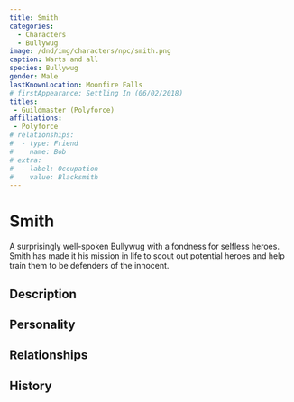 ```yaml
---
title: Smith
categories:
  - Characters
  - Bullywug
image: /dnd/img/characters/npc/smith.png
caption: Warts and all
species: Bullywug
gender: Male
lastKnownLocation: Moonfire Falls
# firstAppearance: Settling In (06/02/2018)
titles:
 - Guildmaster (Polyforce)
affiliations:
 - Polyforce
# relationships:
#  - type: Friend
#    name: Bob
# extra:
#  - label: Occupation
#    value: Blacksmith
---
```


# Smith

A surprisingly well-spoken Bullywug with a fondness for selfless heroes. Smith has made it his mission in life to scout out potential heroes and help train them to be defenders of the innocent.

## Description

## Personality

## Relationships

## History